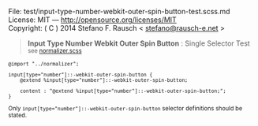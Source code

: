 File:      test/input-type-number-webkit-outer-spin-button-test.scss.md  
License:   MIT — http://opensource.org/licenses/MIT  
Copyright: ( C ) 2014 Stefano F. Rausch < stefano@rausch-e.net >

> **Input Type Number Webkit Outer Spin Button** : Single Selector Test  
> <small> see [normalizer.scss](../_normalizer.scss.md) </smalll>

    @import "../normalizer";

    input[type="number"]::-webkit-outer-spin-button {
        @extend %input[type="number"]::-webkit-outer-spin-button;

        content : "@extend %input[type="number"]::-webkit-outer-spin-button;";
    }

Only `input[type="number"]::-webkit-outer-spin-button` selector definitions should be stated.
